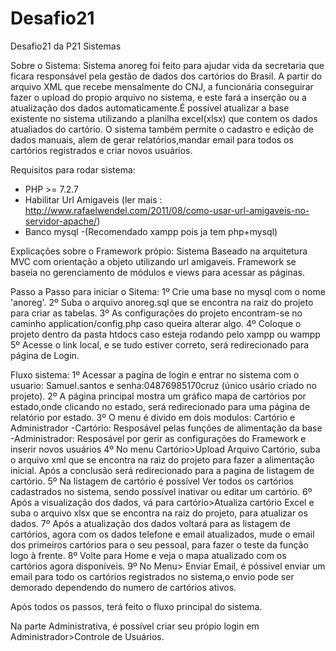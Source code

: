 # Desafio21
Desafio21 da P21 Sistemas

Sobre o Sistema:
Sistema anoreg foi feito para ajudar vida da secretaria que ficara responsável pela gestão de dados dos cartórios do Brasil.
A partir do arquivo XML que recebe mensalmente do CNJ, a funcionária conseguirar fazer o upload do propio arquivo no sistema, e este fará a inserção ou a atualização dos dados automaticamente.É possível atualizar a base existente no sistema utilizando a planilha excel(xlsx) que contem os dados atualiados do cartório. O sistema também permite o cadastro e edição de dados manuais, alem de gerar relatórios,mandar email para todos os cartórios registrados e criar novos usuários.

Requisitos para rodar sistema:
- PHP >= 7.2.7 
- Habilitar Url Amigaveis (ler mais : http://www.rafaelwendel.com/2011/08/como-usar-url-amigaveis-no-servidor-apache/)
- Banco mysql
-(Recomendado xampp pois ja tem php+mysql)

Explicações sobre o Framework própio:
Sistema Baseado na arquitetura MVC com orientação a objeto utilizando url amigaveis. Framework se baseia no gerenciamento de módulos e views para acessar as páginas.

Passo a Passo para iniciar o Sitema:
1º Crie uma base no mysql com o nome 'anoreg'.
2º Suba o arquivo anoreg.sql que se encontra na raiz do projeto para criar as tabelas.
3º As configurações do projeto encontram-se no caminho application/config.php caso queira alterar algo.
4º Coloque o projeto dentro da pasta htdocs caso esteja rodando pelo xampp ou wampp
5º Acesse o link local, e se tudo estiver correto, será redirecionado para página de Login.

Fluxo sistema:
1º Acessar a pagína de login e entrar no sistema com o usuario: Samuel.santos e senha:04876985170cruz (único usário criado no projeto).
2º A página principal mostra um gráfico mapa de cartórios por estado,onde clicando no estado, será redirecionado para uma página de relatório por estado.
3º O menu é divido em dois modulos: Cartório e Administrador
-Cartório: Resposável pelas funções de alimentação da base
-Administrador: Resposável por gerir as configurações do Framework e inserir novos usuários
4º No menu Cartório>Upload Arquivo Cartório, suba o arquivo xml que se encontra na raiz do projeto para fazer a alimentação inicial. Após a conclusão será redirecionado para a pagina de listagem de cartório.
5º Na listagem de cartório é possível Ver todos os cartórios cadastrados no sistema, sendo possível inativar ou editar um cartório.
6º Após a visualização dos dados, vá para cartório>Atualiza cartório Excel e suba o arquivo xlsx que se encontra na raiz do projeto, para atualizar os dados.
7º Após a atualização dos dados voltará para as listagem de cartórios, agora com os dados telefone e email atualizados, mude o email dos primeiros cartórios para o seu pessoal, para fazer o teste da função logo à frente.
8º Volte para Home e veja o mapa atualizado com os cartórios agora disponíveis.
9º No Menu> Enviar Email, é póssivel enviar um email para todo os cartórios registrados no sistema,o envio pode ser demorado dependendo do numero de cartórios ativos.

Após todos os passos, terá feito o fluxo principal do sistema.

Na parte Administrativa, é possível criar seu própio login em Administrador>Controle de Usuários.



